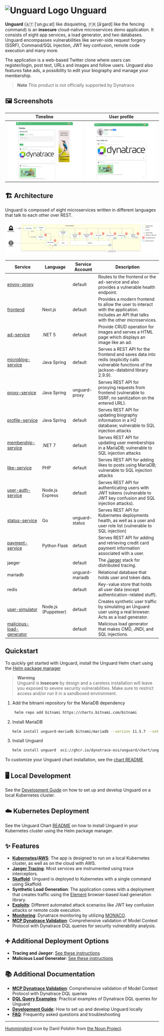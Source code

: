 # ![Unguard Logo](docs/images/logo/unguard-logo-red-small.png) Unguard

**Unguard** (🇦🇹 [ˈʊnˌɡuːat] like disquieting, 🇫🇷 [ãˈɡard] like the fencing command) is an **insecure** cloud-native
microservices demo application. It consists of eight app services, a load generator, and two databases. Unguard
encompasses vulnerabilities like server-side request forgery (SSRF), Command/SQL injection, JWT key confusion,
remote code execution and many more.

The application is a web-based Twitter clone where users can register/login, post text, URLs and images and follow users.
Unguard also features fake ads, a possibility to edit your biography and manage your membership.

> **Note**
> This product is not officially supported by Dynatrace

## 🖼️ Screenshots

| Timeline                                                                                                | User profile                                                                                                      |
|---------------------------------------------------------------------------------------------------------|-------------------------------------------------------------------------------------------------------------------|
| [![Screenshot of the timeline](./docs/images/unguard-timeline.png)](./docs/images/unguard-timeline.png) | [![Screenshot of a user profile](./docs/images/unguard-user-profile.png)](./docs/images/unguard-user-profile.png) |

## 🏗️ Architecture

Unguard is composed of eight microservices written in different languages that talk to each other over REST.

![Unguard Architecture](docs/images/unguard-architecture.svg)

| Service                                                    | Language            | Service Account | Description                                                                                                                             |
|------------------------------------------------------------|---------------------|-----------------|-----------------------------------------------------------------------------------------------------------------------------------------|
| [envoy-proxy](./src/envoy-proxy)                           |                     | default         | Routes to the frontend or the ad-service and also provides a vulnerable health endpoint.                                                |
| [frontend](./src/frontend)                                 | Next.js             | default         | Provides a modern frontend to allow the user to interact with the application. Includes an API that talks with the other microservices. |
| [ad-service](./src/ad-service)                             | .NET 5              | default         | Provide CRUD operation for images and serves a HTML page which displays an image like an ad.                                            |
| [microblog-service](./src/microblog-service)               | Java Spring         | default         | Serves a REST API for the frontend and saves data into redis (explicitly calls vulnerable functions of the jackson-databind library 2.9.9). |
| [proxy-service](./src/proxy-service)                       | Java Spring         | unguard-proxy   | Serves REST API for proxying requests from frontend (vulnerable to SSRF; no sanitization on the entered URL).                           |
| [profile-service](./src/profile-service)                   | Java Spring         | default         | Serves REST API for updating biography information in a H2 database; vulnerable to SQL injection attacks                                |
| [membership-service](./src/membership-service)             | .NET 7              | default         | Serves REST API for updating user memberships in a MariaDB; vulnerable to SQL injection attacks                                         |
| [like-service](./src/like-service)                         | PHP                 | default         | Serves REST API for adding likes to posts using MariaDB; vulnerable to SQL injection attacks                                            |
| [user-auth-service](./src/user-auth-service)               | Node.js Express     | default         | Serves REST API for authenticating users with JWT tokens (vulnerable to JWT key confusion and SQL injection attacks).                   |
| [status-service](./src/status-service)                     | Go                  | unguard-status  | Serves REST API for Kubernetes deployments health, as well as a user and user role list (vulnerable to SQL injection)                   |
| [payment-service](./src/payment-service)                   | Python Flask        | default         | Serves REST API for adding and retrieving credit card payment information associated with a user.                                       |
| jaeger                                                     |                     | default         | The [Jaeger](https://www.jaegertracing.io/) stack for distributed tracing.                                                              |
| mariadb                                                    |                     | unguard-mariadb | Relational database that holds user and token data.                                                                                     |
| redis                                                      |                     | default         | Key-value store that holds all user data (except authentication-related stuff).                                                         |
| [user-simulator](./src/user-simulator)                     | Node.js (Puppeteer) | default         | Creates synthetic user traffic by simulating an Unguard user using a real browser. Acts as a load generator.                            |
| [malicious-load-generator](./src/malicious-load-generator) |                     | default         | Malicious load generator that makes CMD, JNDI, and SQL injections.                                                                      |

## Quickstart

To quickly get started with Unguard, install the Unguard Helm chart using the [Helm package manager](https://helm.sh/)

> **Warning** \
> Unguard is **insecure** by design and a careless installation will leave you exposed to severe security vulnerabilities. Make sure to restrict access and/or run it in a sandboxed environment.

1. Add the bitnami repository for the MariaDB dependency

   ```sh
    helm repo add bitnami https://charts.bitnami.com/bitnami
   ```

2. Install MariaDB

   ```sh
   helm install unguard-mariadb bitnami/mariadb --version 11.5.7 --set primary.persistence.enabled=false --wait --namespace unguard --create-namespace
   ```

3. Install Unguard

   ```sh
   helm install unguard  oci://ghcr.io/dynatrace-oss/unguard/chart/unguard --wait --namespace unguard --create-namespace
   ```

To customize your Unguard chart installation, see the [chart README](chart/README.md)


## 🖥️ Local Development

See the [Development Guide](docs/DEV-GUIDE.md) on how to set up and develop Unguard on a local Kubernetes cluster.

## ☁️ Kubernetes Deployment

See the Unguard Chart [README](chart/README.md) on how to install Unguard in your Kubernetes cluster using the Helm package manager.

## ✨ Features

* **[Kubernetes](https://kubernetes.io/)/[AWS](https://aws.amazon.com/eks)**: The app is designed to run on a local
  Kubernetes cluster, as well as on the cloud with AWS.
* [**Jaeger Tracing**](https://www.jaegertracing.io/): Most services are instrumented using trace interceptors.
* [**Skaffold**](https://skaffold.dev/): Unguard is deployed to Kubernetes with a single command using Skaffold.
* **Synthetic Load Generation**: The application comes with a deployment that creates traffic using
  the [Element](https://element.flood.io/) browser-based load generation library.
* **[Exploits](./exploit-toolkit/exploits/README.md)**: Different automated attack scenarios like JWT key confusion
  attacks or remote code execution.
* **[Monitoring](docs/MONACO.md)**: Dynatrace monitoring by
  utilizing [MONACO](https://github.com/dynatrace-oss/dynatrace-monitoring-as-code).
* **[MCP Dynatrace Validation](docs/MCP-DYNATRACE-VALIDATION.md)**: Comprehensive validation of Model Context Protocol
  with Dynatrace DQL queries for security vulnerability analysis.

## ➕ Additional Deployment Options

* **Tracing and Jaeger**: [See these instructions](docs/TRACING.md)
* **Malicious Load Generator**: [See these instructions](src/malicious-load-generator/README.md)

## 📚 Additional Documentation

* **[MCP Dynatrace Validation](docs/MCP-DYNATRACE-VALIDATION.md)**: Comprehensive validation of Model Context Protocol with Dynatrace DQL queries
* **[DQL Query Examples](docs/DQL-QUERY-EXAMPLES.md)**: Practical examples of Dynatrace DQL queries for Unguard
* **[Development Guide](docs/DEV-GUIDE.md)**: How to set up and develop Unguard locally
* **[FAQ](docs/FAQ.md)**: Frequently asked questions and troubleshooting

---

[Hummingbird](https://thenounproject.com/search/?q=hummingbird&i=4138237) icon by Danil Polshin
from [the Noun Project](https://thenounproject.com/).
